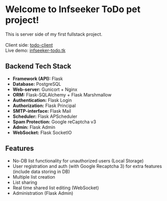 # Welcome to Infseeker ToDo pet project!

This is server side of my first fullstack project. <br />
<br />
Client side: [todo-client](https://github.com/infseeker/todo-client) <br />
Live demo: [infseeker-todo.tk](https://infseeker-todo.tk/)


## Backend Tech Stack
- **Framework (API):** Flask
- **Database:** PostgreSQL
- **Web-server:** Gunicort + Nginx
- **ORM:** Flask-SQLAlchemy + Flask Marshmallow
- **Authentication:** Flask Login
- **Authorization:** Flask Principal
- **SMTP-interface:** Flask Mail
- **Scheduler:** Flask APScheduler
- **Spam Protection:** Google reCaptcha v3
- **Admin:** Flask Admin
- **WebSocket:** Flask SocketIO


## Features
- No-DB list functionality for unauthorized users (Local Storage)
- User registration and auth (with Google Recaptcha 3) for extra features (include data storing in DB)
- Multiple list creation
- List sharing
- Real time shared list editing (WebSocket)
- Administration (Flask Admin)
